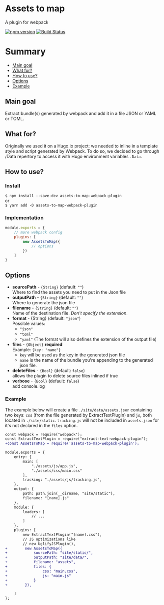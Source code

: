 # Assets to map
A plugin for webpack

[![npm version](https://badge.fury.io/js/assets-to-map-webpack-plugin.svg)](https://badge.fury.io/js/assets-to-map-webpack-plugin)
[![Build Status](https://travis-ci.org/ekino/webpack-plugin-assets-to-map.svg?branch=master)](https://travis-ci.org/ekino/webpack-plugin-assets-to-map)


# Summary
- [Main goal](https://github.com/ekino/webpack-plugin-assets-to-map#main-goal)
- [What for?](https://github.com/ekino/webpack-plugin-assets-to-map#what-for)
- [How to use?](https://github.com/ekino/webpack-plugin-assets-to-map#how-to-use)
- [Options](https://github.com/ekino/webpack-plugin-assets-to-map#options)
- [Example](https://github.com/ekino/webpack-plugin-assets-to-map#examples)


## Main goal
Extract bundle(s) generated by webpack and add it in a file JSON or YAML or TOML.

## What for?
Originally we used it on a Hugo.io project: we needed to inline in a template style and script generated by Webpack. 
To do so, we decided to go through /Data repertory to access it with Hugo environment variables `.Data`.

## How to use?

### Install
`$ npm install --save-dev assets-to-map-webpack-plugin`  
or  
`$ yarn add -D assets-to-map-webpack-plugin`


### Implementation
```javascript
module.exports = {
	// more webpack config
	plugins: [
		new AssetsToMap({
			// options
		})
	]
}
```

## Options
- **sourcePath** - `{String}` (default: `""`)  
    Where to find the assets you need to put in the Json file
- **outputPath** - `{String}` (default: `""`)  
    Where to generate the json file
- **filename** - `{String}` (default: `""`)  
    Name of the destination file. *Don't specify the extension*.
- **format** - {String} (default: `"json"`)  
    Possible values:
    - `"json"`
    - `"toml"`
    - `"yaml"`
    (The format will also defines the extension of the output file)
- **files** - `{Object}` **required**  
    Example: `{key: "name"}`
    - `key` will be used as the key in the generated json file
    - `name` is the name of the bundle you're appending to the generated json file.
- **deleteFiles** - `{Bool}` (default: `false`)  
    allows the plugin to delete source files inlined if true
- **verbose** - `{Bool}` (default: `false`)  
    add console.log
    
### Example
The example below will create a file `./site/data/assets.json` containing two keys: `css` (from the file generated by ExtractTextPlugin) and `js`, both located in `./site/static`.
`tracking.js` will not be included in `assets.json` for it's not declared in the `files` option.

```diff
const webpack = require("webpack");
const ExtractTextPlugin = require("extract-text-webpack-plugin");
+const AssetsToMap = require('assets-to-map-webpack-plugin');

module.exports = {
    entry: {
        main: [
            "./assets/js/app.js",
            "./assets/css/main.css"
        ],
        tracking: "./assets/js/tracking.js",
    },
    output: {
        path: path.join(__dirname, "site/static"),
        filename: "[name].js"
    },
    module: {
        loaders: [
            // ...
        ]
    },
    plugins: [
        new ExtractTextPlugin("[name].css"),
        // JS optimizations like
        // new UglifyJSPlugin(),
+        new AssetsToMap({
+            sourcePath: "site/static/",
+            outputPath: "site/data/",
+            filename: "assets",
+            files: {
+                css: "main.css",
+                js: "main.js"
+            }
+        }),

    ]
};
```

